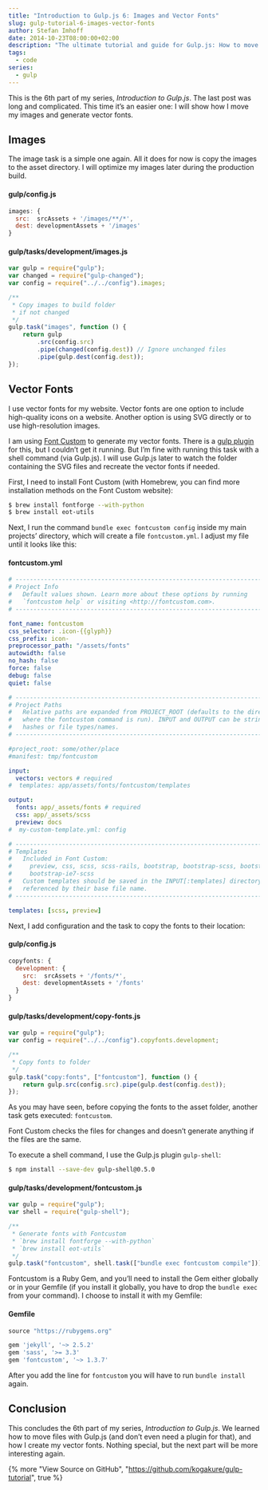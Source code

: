 ```yaml
---
title: "Introduction to Gulp.js 6: Images and Vector Fonts"
slug: gulp-tutorial-6-images-vector-fonts
author: Stefan Imhoff
date: 2014-10-23T08:00:00+02:00
description: "The ultimate tutorial and guide for Gulp.js: How to move images and generate vector fonts from SVG."
tags:
  - code
series:
  - gulp
---
```


This is the 6th part of my series, _Introduction to Gulp.js_. The last post was long and complicated. This time it’s an easier one: I will show how I move my images and generate vector fonts.

## Images

The image task is a simple one again. All it does for now is copy the images to the asset directory. I will optimize my images later during the production build.

#### gulp/config.js

```javascript
images: {
  src:  srcAssets + '/images/**/*',
  dest: developmentAssets + '/images'
}
```

#### gulp/tasks/development/images.js

```javascript
var gulp = require("gulp");
var changed = require("gulp-changed");
var config = require("../../config").images;

/**
 * Copy images to build folder
 * if not changed
 */
gulp.task("images", function () {
	return gulp
		.src(config.src)
		.pipe(changed(config.dest)) // Ignore unchanged files
		.pipe(gulp.dest(config.dest));
});
```

## Vector Fonts

I use vector fonts for my website. Vector fonts are one option to include high-quality icons on a website. Another option is using SVG directly or to use high-resolution images.

I am using [Font Custom](http://fontcustom.github.io/fontcustom/) to generate my vector fonts. There is a [gulp plugin](https://www.npmjs.com/package/gulp-fontcustom/) for this, but I couldn’t get it running. But I’m fine with running this task with a shell command (via Gulp.js). I will use Gulp.js later to watch the folder containing the SVG files and recreate the vector fonts if needed.

First, I need to install Font Custom (with Homebrew, you can find more installation methods on the Font Custom website):

```bash
$ brew install fontforge --with-python
$ brew install eot-utils
```

Next, I run the command `bundle exec fontcustom config` inside my main projects’ directory, which will create a file `fontcustom.yml`. I adjust my file until it looks like this:

#### fontcustom.yml

```yaml
# --------------------------------------------------------------------------- #
# Project Info
#   Default values shown. Learn more about these options by running
#   `fontcustom help` or visiting <http://fontcustom.com>.
# --------------------------------------------------------------------------- #

font_name: fontcustom
css_selector: .icon-{{glyph}}
css_prefix: icon-
preprocessor_path: "/assets/fonts"
autowidth: false
no_hash: false
force: false
debug: false
quiet: false

# --------------------------------------------------------------------------- #
# Project Paths
#   Relative paths are expanded from PROJECT_ROOT (defaults to the directory
#   where the fontcustom command is run). INPUT and OUTPUT can be strings or
#   hashes or file types/names.
# --------------------------------------------------------------------------- #

#project_root: some/other/place
#manifest: tmp/fontcustom

input:
  vectors: vectors # required
#  templates: app/assets/fonts/fontcustom/templates

output:
  fonts: app/_assets/fonts # required
  css: app/_assets/scss
  preview: docs
#  my-custom-template.yml: config

# --------------------------------------------------------------------------- #
# Templates
#   Included in Font Custom:
#     preview, css, scss, scss-rails, bootstrap, bootstrap-scss, bootstrap-ie7,
#     bootstrap-ie7-scss
#   Custom templates should be saved in the INPUT[:templates] directory and
#   referenced by their base file name.
# --------------------------------------------------------------------------- #

templates: [scss, preview]
```

Next, I add configuration and the task to copy the fonts to their location:

#### gulp/config.js

```javascript
copyfonts: {
  development: {
    src:  srcAssets + '/fonts/*',
    dest: developmentAssets + '/fonts'
  }
}
```

#### gulp/tasks/development/copy-fonts.js

```javascript
var gulp = require("gulp");
var config = require("../../config").copyfonts.development;

/**
 * Copy fonts to folder
 */
gulp.task("copy:fonts", ["fontcustom"], function () {
	return gulp.src(config.src).pipe(gulp.dest(config.dest));
});
```

As you may have seen, before copying the fonts to the asset folder, another task gets executed: `fontcustom`.

Font Custom checks the files for changes and doesn’t generate anything if the files are the same.

To execute a shell command, I use the Gulp.js plugin `gulp-shell`:

```bash
$ npm install --save-dev gulp-shell@0.5.0
```

#### gulp/tasks/development/fontcustom.js

```javascript
var gulp = require("gulp");
var shell = require("gulp-shell");

/**
 * Generate fonts with Fontcustom
 * `brew install fontforge --with-python`
 * `brew install eot-utils`
 */
gulp.task("fontcustom", shell.task(["bundle exec fontcustom compile"]));
```

Fontcustom is a Ruby Gem, and you’ll need to install the Gem either globally or in your Gemfile (if you install it globally, you have to drop the `bundle exec` from your command). I choose to install it with my Gemfile:

#### Gemfile

```ruby
source "https://rubygems.org"

gem 'jekyll', '~> 2.5.2'
gem 'sass', '>= 3.3'
gem 'fontcustom', '~> 1.3.7'
```

After you add the line for `fontcustom` you will have to run `bundle install` again.

## Conclusion

This concludes the 6th part of my series, _Introduction to Gulp.js_. We learned how to move files with Gulp.js (and don’t even need a plugin for that), and how I create my vector fonts. Nothing special, but the next part will be more interesting again.

{% more "View Source on GitHub", "https://github.com/kogakure/gulp-tutorial", true %}
